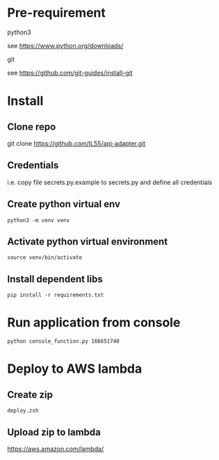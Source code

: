 # Pre-requirement

python3

see https://www.python.org/downloads/

git

see https://github.com/git-guides/install-git

# Install

## Clone repo
git clone https://github.com/IL55/api-adapter.git

## Credentials
i.e. copy file secrets.py.example to secrets.py and define all credentials

## Create python virtual env
`python3 -m venv venv`

## Activate python virtual environment
`source venv/bin/activate`

## Install dependent libs
`pip install -r requirements.txt`

# Run application from console
`python console_function.py 166651740`

# Deploy to AWS lambda

## Create zip
`deploy.zsh`

## Upload zip to lambda
https://aws.amazon.com/lambda/



